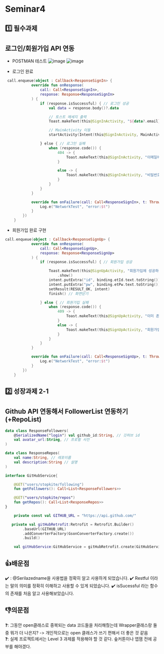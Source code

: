 # Seminar4
## 1️⃣ 필수과제
## 로그인/회원가입 API 연동
+ POSTMAN 테스트
![image](https://user-images.githubusercontent.com/62979643/168309919-a72d9962-acb1-4c81-8aaa-79f6085dd92e.png)
![image](https://user-images.githubusercontent.com/62979643/168309950-ec405243-6cc0-4556-84d4-5e3af963b2dc.png)

+ 로그인 완료 
```kotlin
 call.enqueue(object : Callback<ResponseSignIn> {
            override fun onResponse(
                call: Call<ResponseSignIn>,
                response: Response<ResponseSignIn>
            ) {
                if (response.isSuccessful) { // 로그인 성공
                    val data = response.body()?.data

                    // 토스트 메세지 출력
                    Toast.makeText(this@SignInActivity, "${data?.email}님 반갑습니다.", Toast.LENGTH_SHORT).show()

                    // MainActivity 이동
                    startActivity(Intent(this@SignInActivity, MainActivity::class.java))

                } else { // 로그인 실패
                    when (response.code()) {
                        404 -> {
                            Toast.makeText(this@SignInActivity, "이메일에 해당하는 사용자 정보가 없습니다.", Toast.LENGTH_SHORT).show()
                        }

                        else -> {
                            Toast.makeText(this@SignInActivity, "비밀번호가 올바르지 않습니다.", Toast.LENGTH_SHORT).show()
                        }
                    }
                }
            }

            override fun onFailure(call: Call<ResponseSignIn>, t: Throwable) {
                Log.e("NetworkTest", "error:$t")
            }
        })
    }
```

+ 회원가입 완료 구현
```kotlin
call.enqueue(object : Callback<ResponseSignUp> {
            override fun onResponse(
                call: Call<ResponseSignUp>,
                response: Response<ResponseSignUp>
            ) {
                if (response.isSuccessful) { // 회원가입 성공

                    Toast.makeText(this@SignUpActivity, "회원가입에 성공하셨습니다.", Toast.LENGTH_SHORT)
                        .show()
                    intent.putExtra("id", binding.etId.text.toString())
                    intent.putExtra("pw", binding.etPw.text.toString())
                    setResult(RESULT_OK, intent)
                    finish() // 화면닫기

                } else { // 회원가입 실패
                    when (response.code()) {
                        409 -> {
                            Toast.makeText(this@SignUpActivity, "이미 존재하는 회원입니다.", Toast.LENGTH_SHORT).show()
                        }
                        else -> {
                            Toast.makeText(this@SignUpActivity, "회원가입에 실패하셨습니다.", Toast.LENGTH_SHORT).show()
                        }
                    }
                }
            }

            override fun onFailure(call: Call<ResponseSignUp>, t: Throwable) {
                Log.e("NetworkTest", "error:$t")
            }
        })
    }
```

## 2️⃣ 성장과제 2-1
## Github API 연동해서 FollowerList 연동하기 (+RepoList)
``` kotlin
data class ResponseFollowers(
    @SerializedName("login") val github_id:String, // 깃허브 id
    val avatar_url:String, // 프로필 사진
)

data class ResponseRepos(
    val name:String, // 레포이름
    val description:String // 설명
)
```

``` kotlin
interface GitHubService{

    @GET("users/stopkite/following")
    fun getFollowers(): Call<List<ResponseFollowers>>

    @GET("users/stopkite/repos")
    fun getRepos(): Call<List<ResponseRepos>>
}

```

``` kotlin
    private const val GITHUB_URL = "https://api.github.com/"

   private val gitHubRetrofit:Retrofit = Retrofit.Builder()
        .baseUrl(GITHUB_URL)
        .addConverterFactory(GsonConverterFactory.create())
        .build()

    val gitHubService:GitHubService = gitHubRetrofit.create(GitHubService::class.java)
```


## 👍배운점 
:heavy_check_mark: : @Serilazedname을 사용법을 정확히 알고 사용하게 되었습니다. 
:heavy_check_mark: Restful 이라는 말의 의미를 정확히 이해하고 사용할 수 있게 되었습니다. 
:heavy_check_mark: isSucessful 라는 함수의 존재를 처음 알고 사용해보았습니다.

## 👎의문점
❓: 그동안 open클래스로 중복되는 data 코드들을 처리해줬는데 Wrapper클래스랑 둘중 뭐가 더 나은지? 
-> 개인적으로는 open 클래스가 쓰기 편해서 더 좋은 것 같음   
❓: 실제 프로젝트에서는 Level 3 과제를 적용해야 할 것 같다. 솦커톤이나 앱잼 전에 공부를 해야겠다. 
